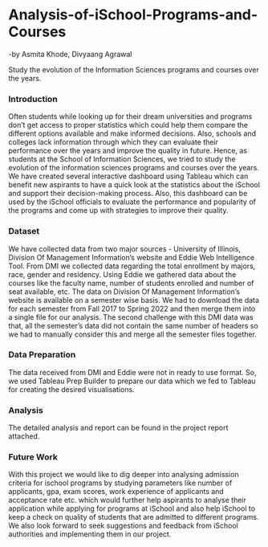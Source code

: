 # Analysis-of-iSchool-Programs-and-Courses
-by Asmita Khode, Divyaang Agrawal

Study the evolution of the Information Sciences programs and courses over the years.

### Introduction
Often students while looking up for their dream universities and programs don’t get access to
proper statistics which could help them compare the different options available and make
informed decisions. Also, schools and colleges lack information through which they can
evaluate their performance over the years and improve the quality in future. Hence, as
students at the School of Information Sciences, we tried to study the evolution of the
information sciences programs and courses over the years.
We have created several interactive dashboard using Tableau which can benefit new aspirants
to have a quick look at the statistics about the iSchool and support their decision-making
process. Also, this dashboard can be used by the iSchool officials to evaluate the performance
and popularity of the programs and come up with strategies to improve their quality.

### Dataset
We have collected data from two major sources - University of Illinois, Division Of
Management Information’s website and Eddie Web Intelligence Tool. From DMI we
collected data regarding the total enrollment by majors, race, gender and residency. Using
Eddie we gathered data about the courses like the faculty name, number of students enrolled
and number of seat available, etc.
The data on Division Of Management Information’s website is available on a semester wise
basis. We had to download the data for each semester from Fall 2017 to Spring 2022 and then
merge them into a single file for our analysis. The second challenge with this DMI data was
that, all the semester’s data did not contain the same number of headers so we had to
manually consider this and merge all the semester files together.

### Data Preparation
The data received from DMI and Eddie were not in ready to use format. So, we used Tableau
Prep Builder to prepare our data which we fed to Tableau for creating the desired
visualisations. 

### Analysis
The detailed analysis and report can be found in the project report attached.

### Future Work
With this project we would like to dig deeper into analysing admission criteria for ischool
programs by studying parameters like number of applicants, gpa, exam scores, work
experience of applicants and acceptance rate etc. which would further help aspirants to
analyse their application while applying for programs at iSchool and also help iSchool to
keep a check on quality of students that are admitted to different programs. We also look
forward to seek suggestions and feedback from iSchool authorities and implementing them in
our project.


